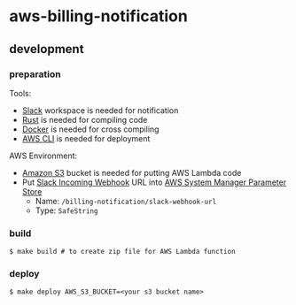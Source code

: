 # aws-billing-notification

## development

### preparation

Tools:
* [Slack](https://slack.com/) workspace is needed for notification
* [Rust](https://www.rust-lang.org/) is needed for compiling code
* [Docker](https://www.docker.com/) is needed for cross compiling
* [AWS CLI](https://aws.amazon.com/cli/) is needed for deployment

AWS Environment:
* [Amazon S3](https://aws.amazon.com/s3/) bucket is needed for putting AWS Lambda code
* Put [Slack Incoming Webhook](https://api.slack.com/incoming-webhooks) URL into [AWS System Manager Parameter Store](https://docs.aws.amazon.com/systems-manager/latest/userguide/systems-manager-paramstore.html)
    * Name: `/billing-notification/slack-webhook-url`
    * Type: `SafeString`

### build

```
$ make build # to create zip file for AWS Lambda function
```

### deploy

```
$ make deploy AWS_S3_BUCKET=<your s3 bucket name>
```
